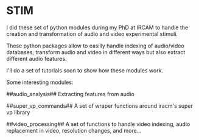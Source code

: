 # STIM

I did these set of python modules during my PhD at IRCAM to handle the creation and transformation of audio and video experimental stimuli.

These python packages allow to easilly handle indexing of audio/video databases, transform audio and video in different ways but also extract different audio features.

I'll do a set of tutorials soon to show how these modules work.

Some interesting modules:

##audio_analysis##
Extracting features from audio

##super_vp_commands##
A set of wraper functions around iracm's super vp library

##video_processing##
A set of functions to handle video indexing, audio replacement in video, resolution changes, and more...